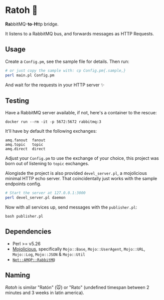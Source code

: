 Ratoh 🐁
========

**Ra**bbitMQ-**to**-**H**ttp bridge.

It listens to a RabbitMQ bus, and forwards messages as HTTP Requests.

Usage
-----

Create a `Config.pm`, see the sample file for details. Then run:

```bash
# or just copy the sample with: cp Config.pm{.sample,}
perl main.pl Config.pm
```

And wait for the requests in your HTTP server ✨

Testing
-------

Have a RabbitMQ server available, if not, here's a container to the rescue:
```
docker run --rm -it -p 5672:5672 rabbitmq:3
```

It'll have by default the following exchanges:

```
amq.fanout	fanout
amq.topic	topic
amq.direct	direct
```

Adjust your `Config.pm` to use the exchange of your choice, this project was
born out of listening to `topic` exchanges.

Alongisde the project is also provided `devel_server.pl`, a mojolicious minimal
HTTP echo server. That coincidentally just works with the sample endpoints
config.

```bash
# Start the server at 127.0.0.1:3000
perl devel_server.pl daemon
```

Now with all services up, send messages with the `publisher.pl`:

```
bash publisher.pl
```

Dependencies
------------
- Perl >= v5.26
- [Mojolicious](https://mojolicious.org/), specifically `Mojo::Base`, `Mojo::UserAgent`, `Mojo::URL`, `Mojo::Log`, `Mojo::JSON` & `Mojo::Util`
- [`Net::AMQP::RabbitMQ`](https://metacpan.org/pod/Net::AMQP::RabbitMQ)

Naming
------

_Ratoh_ is similar "Ratón" (🐭) or "Rato" (undefined timespan between 2 minutes
 and 3 weeks in latin america).
